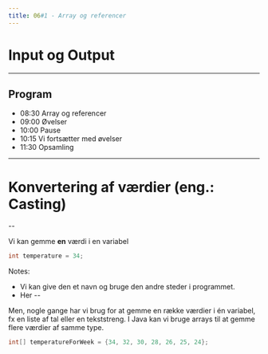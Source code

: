 ```yaml
---
title: 06#1 - Array og referencer
---
```

<!-- .slide: class="kea-red" -->

# Input og Output

---
<!-- .slide: class="kea-dark" -->

## Program

- 08:30 Array og referencer
- 09:00 Øvelser  
- 10:00 Pause  
- 10:15 Vi fortsætter med øvelser  
- 11:30 Opsamling  

---

# Konvertering af værdier (eng.: Casting)

--

Vi kan gemme **en** værdi i en variabel

```java
int temperature = 34;
```

Notes:
- Vi kan give den et navn og bruge den andre steder i programmet.
- Her 
--

Men, nogle gange har vi brug for at gemme en række værdier i én variabel, fx en liste af tal eller en tekststreng. I Java kan vi bruge arrays til at gemme flere værdier af samme type.

```java
int[] temperatureForWeek = {34, 32, 30, 28, 26, 25, 24};
```

